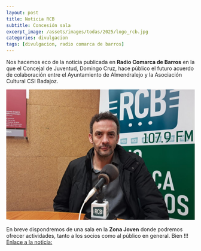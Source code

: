 ```yaml
---
layout: post
title: Noticia RCB
subtitle: Concesión sala
excerpt_image: /assets/images/todas/2025/logo_rcb.jpg
categories: divulgacion
tags: [divulgacion, radio comarca de barros]
---
```

Nos hacemos eco de la noticia publicada en <b>Radio Comarca de Barros</b> en la que el Concejal de Juventud, Domingo Cruz, hace público el futuro acuerdo de colaboración entre el Ayuntamiento de Almendralejo y la Asociación Cultural CSI Badajoz.

![RCB](/assets/images/todas/2025/concejal.jpg)

En breve dispondremos de una sala en la <b>Zona Joven</b> donde podremos ofrecer actividades, tanto a los socios como al público en general. Bien !!! [Enlace a la noticia:](https://rcb.almendralejo.es/noticias/13643/juventud-trabajar-asociaci-para-ofrecer-nuevas-actividades)